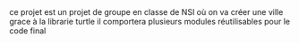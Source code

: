 ## 
ce projet est un projet de groupe en classe de NSI où on va créer une ville grace à la librarie turtle
il comportera plusieurs modules réutilisables pour le code final 
